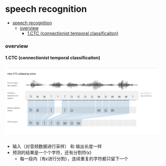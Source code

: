 # speech recognition


<!-- @import "[TOC]" {cmd="toc" depthFrom=1 depthTo=6 orderedList=false} -->

<!-- code_chunk_output -->

- [speech recognition](#speech-recognition)
    - [overview](#overview)
      - [1.CTC (connectionist temporal classificaiton)](#1ctc-connectionist-temporal-classificaiton)

<!-- /code_chunk_output -->


### overview

#### 1.CTC (connectionist temporal classificaiton)
![](./imgs/sc_01.png)

* 输入（对音频数据进行采样） 和 输出长度一样
* 预测的结果是一个个字符，还有分割符($\epsilon$)
    * 每一段内（有$\epsilon$进行分割），连续重复的字符都只留下一个